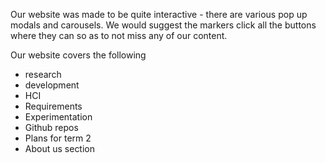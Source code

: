 Our website was made to be quite interactive - there are various pop up modals and carousels. We would suggest the markers click all the buttons where they can so as to not miss any of our content.

Our website covers the following 
- research
- development
- HCI
- Requirements 
- Experimentation
- Github repos
- Plans for term 2
- About us section

